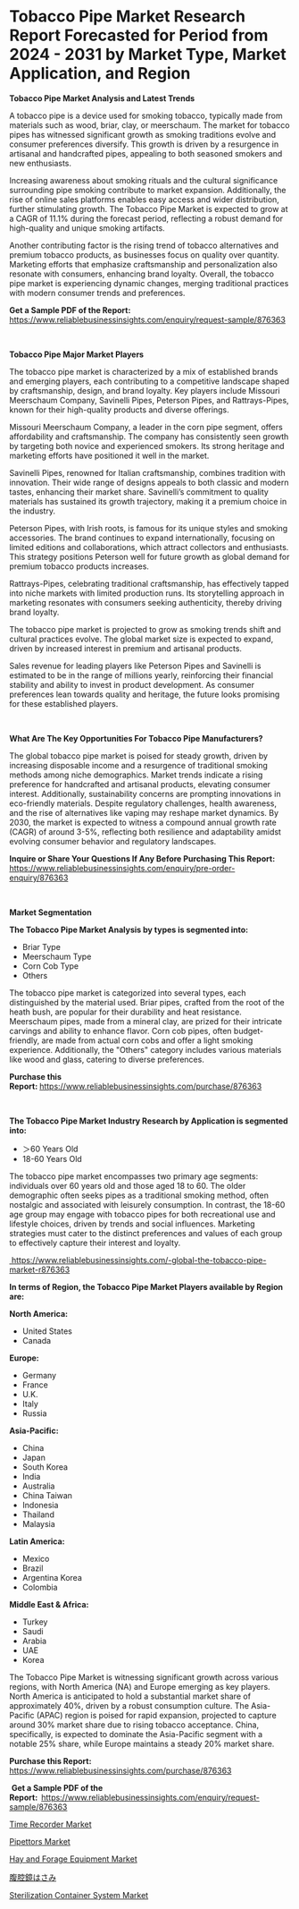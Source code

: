 <p><h1>Tobacco Pipe Market Research Report Forecasted for Period from 2024 -  2031 by Market Type, Market Application, and Region</h1></p><p><strong>Tobacco Pipe Market Analysis and Latest Trends</strong></p>
<p><p>A tobacco pipe is a device used for smoking tobacco, typically made from materials such as wood, briar, clay, or meerschaum. The market for tobacco pipes has witnessed significant growth as smoking traditions evolve and consumer preferences diversify. This growth is driven by a resurgence in artisanal and handcrafted pipes, appealing to both seasoned smokers and new enthusiasts. </p><p>Increasing awareness about smoking rituals and the cultural significance surrounding pipe smoking contribute to market expansion. Additionally, the rise of online sales platforms enables easy access and wider distribution, further stimulating growth. The Tobacco Pipe Market is expected to grow at a CAGR of 11.1% during the forecast period, reflecting a robust demand for high-quality and unique smoking artifacts.</p><p>Another contributing factor is the rising trend of tobacco alternatives and premium tobacco products, as businesses focus on quality over quantity. Marketing efforts that emphasize craftsmanship and personalization also resonate with consumers, enhancing brand loyalty. Overall, the tobacco pipe market is experiencing dynamic changes, merging traditional practices with modern consumer trends and preferences.</p></p>
<p><strong>Get a Sample PDF of the Report:&nbsp;</strong> <a href="https://www.reliablebusinessinsights.com/enquiry/request-sample/876363">https://www.reliablebusinessinsights.com/enquiry/request-sample/876363</a></p>
<p>&nbsp;</p>
<p><strong>Tobacco Pipe Major Market Players</strong></p>
<p><p>The tobacco pipe market is characterized by a mix of established brands and emerging players, each contributing to a competitive landscape shaped by craftsmanship, design, and brand loyalty. Key players include Missouri Meerschaum Company, Savinelli Pipes, Peterson Pipes, and Rattrays-Pipes, known for their high-quality products and diverse offerings.</p><p>Missouri Meerschaum Company, a leader in the corn pipe segment, offers affordability and craftsmanship. The company has consistently seen growth by targeting both novice and experienced smokers. Its strong heritage and marketing efforts have positioned it well in the market.</p><p>Savinelli Pipes, renowned for Italian craftsmanship, combines tradition with innovation. Their wide range of designs appeals to both classic and modern tastes, enhancing their market share. Savinelli’s commitment to quality materials has sustained its growth trajectory, making it a premium choice in the industry.</p><p>Peterson Pipes, with Irish roots, is famous for its unique styles and smoking accessories. The brand continues to expand internationally, focusing on limited editions and collaborations, which attract collectors and enthusiasts. This strategy positions Peterson well for future growth as global demand for premium tobacco products increases.</p><p>Rattrays-Pipes, celebrating traditional craftsmanship, has effectively tapped into niche markets with limited production runs. Its storytelling approach in marketing resonates with consumers seeking authenticity, thereby driving brand loyalty.</p><p>The tobacco pipe market is projected to grow as smoking trends shift and cultural practices evolve. The global market size is expected to expand, driven by increased interest in premium and artisanal products.</p><p>Sales revenue for leading players like Peterson Pipes and Savinelli is estimated to be in the range of millions yearly, reinforcing their financial stability and ability to invest in product development. As consumer preferences lean towards quality and heritage, the future looks promising for these established players.</p></p>
<p>&nbsp;</p>
<p><strong>What Are The Key Opportunities For Tobacco Pipe Manufacturers?</strong></p>
<p><p>The global tobacco pipe market is poised for steady growth, driven by increasing disposable income and a resurgence of traditional smoking methods among niche demographics. Market trends indicate a rising preference for handcrafted and artisanal products, elevating consumer interest. Additionally, sustainability concerns are prompting innovations in eco-friendly materials. Despite regulatory challenges, health awareness, and the rise of alternatives like vaping may reshape market dynamics. By 2030, the market is expected to witness a compound annual growth rate (CAGR) of around 3-5%, reflecting both resilience and adaptability amidst evolving consumer behavior and regulatory landscapes.</p></p>
<p><strong>Inquire or Share Your Questions If Any Before Purchasing This Report:</strong> <a href="https://www.reliablebusinessinsights.com/enquiry/pre-order-enquiry/876363">https://www.reliablebusinessinsights.com/enquiry/pre-order-enquiry/876363</a></p>
<p>&nbsp;</p>
<p><strong>Market Segmentation</strong></p>
<p><strong>The Tobacco Pipe Market Analysis by types is segmented into:</strong></p>
<p><ul><li>Briar Type</li><li>Meerschaum Type</li><li>Corn Cob Type</li><li>Others</li></ul></p>
<p><p>The tobacco pipe market is categorized into several types, each distinguished by the material used. Briar pipes, crafted from the root of the heath bush, are popular for their durability and heat resistance. Meerschaum pipes, made from a mineral clay, are prized for their intricate carvings and ability to enhance flavor. Corn cob pipes, often budget-friendly, are made from actual corn cobs and offer a light smoking experience. Additionally, the "Others" category includes various materials like wood and glass, catering to diverse preferences.</p></p>
<p><strong>Purchase this Report:&nbsp;</strong><a href="https://www.reliablebusinessinsights.com/purchase/876363">https://www.reliablebusinessinsights.com/purchase/876363</a></p>
<p>&nbsp;</p>
<p><strong>The Tobacco Pipe Market Industry Research by Application is segmented into:</strong></p>
<p><ul><li>＞60 Years Old</li><li>18-60 Years Old</li></ul></p>
<p><p>The tobacco pipe market encompasses two primary age segments: individuals over 60 years old and those aged 18 to 60. The older demographic often seeks pipes as a traditional smoking method, often nostalgic and associated with leisurely consumption. In contrast, the 18-60 age group may engage with tobacco pipes for both recreational use and lifestyle choices, driven by trends and social influences. Marketing strategies must cater to the distinct preferences and values of each group to effectively capture their interest and loyalty.</p></p>
<p><a href="https://www.reliablebusinessinsights.com/-global-the-tobacco-pipe-market-r876363">&nbsp;https://www.reliablebusinessinsights.com/-global-the-tobacco-pipe-market-r876363</a></p>
<p><strong>In terms of Region, the Tobacco Pipe Market Players available by Region are:</strong></p>
<p>
    <p> <strong> North America: </strong>
        <ul>
            <li>United States</li>
            <li>Canada</li>
        </ul>
        </p> 
    <p> <strong> Europe: </strong>
        <ul>
            <li>Germany</li>
            <li>France</li>
            <li>U.K.</li>
            <li>Italy</li>
            <li>Russia</li>
        </ul>
        </p> 
    <p> <strong> Asia-Pacific: </strong>
        <ul>
            <li>China</li>
            <li>Japan</li>
            <li>South Korea</li>
            <li>India</li>
            <li>Australia</li>
            <li>China Taiwan</li>
            <li>Indonesia</li>
            <li>Thailand</li>
            <li>Malaysia</li>
        </ul>
        </p> 
    <p> <strong> Latin America: </strong>
        <ul>
            <li>Mexico</li>
            <li>Brazil</li>
            <li>Argentina Korea</li>
            <li>Colombia</li>
        </ul>
        </p> 
    <p> <strong> Middle East & Africa: </strong>
        <ul>
            <li>Turkey</li>
            <li>Saudi</li>
            <li>Arabia</li>
            <li>UAE</li>
            <li>Korea</li>
        </ul>
    </p>
    </p>
<p><p>The Tobacco Pipe Market is witnessing significant growth across various regions, with North America (NA) and Europe emerging as key players. North America is anticipated to hold a substantial market share of approximately 40%, driven by a robust consumption culture. The Asia-Pacific (APAC) region is poised for rapid expansion, projected to capture around 30% market share due to rising tobacco acceptance. China, specifically, is expected to dominate the Asia-Pacific segment with a notable 25% share, while Europe maintains a steady 20% market share.  </p></p>
<p><strong>Purchase this Report: </strong><a href="https://www.reliablebusinessinsights.com/purchase/876363">https://www.reliablebusinessinsights.com/purchase/876363</a></p>
<p>&nbsp;<strong>Get a Sample PDF of the Report:&nbsp;&nbsp;</strong><a href="https://www.reliablebusinessinsights.com/enquiry/request-sample/876363">https://www.reliablebusinessinsights.com/enquiry/request-sample/876363</a></p>
<p><strong></strong></p>
<p><p><a href="https://github.com/seamusocallaghan/Market-Research-Report-List-1/blob/main/time-recorder-market.md">Time Recorder Market</a></p><p><a href="https://www.linkedin.com/pulse/pipettors-market-global-regional-analysis-focus-end-user-kivve?trackingId=qKHPYeJgTieFanz%2FyyYcxA%3D%3D">Pipettors Market</a></p><p><a href="https://www.linkedin.com/pulse/hay-forage-equipment-market-outlook-forecast-from-2024-2031-kuznets-gj84c?trackingId=Qw830shZRGqn0UIZYhB%2BBg%3D%3D">Hay and Forage Equipment Market</a></p><p><a href="https://medium.com/@eunawiegad2023/%E3%83%A9%E3%83%91%E3%83%AD%E3%82%B9%E3%82%B3%E3%83%94%E3%83%BC%E9%8B%8F%E5%B8%82%E5%A0%B4%E3%81%AE%E8%A6%8F%E6%A8%A1-%E5%B8%82%E5%A0%B4%E3%82%BB%E3%82%B0%E3%83%A1%E3%83%B3%E3%83%86%E3%83%BC%E3%82%B7%E3%83%A7%E3%83%B3-%E5%B8%82%E5%A0%B4%E5%8B%95%E5%90%91-%E6%88%90%E9%95%B7%E5%88%86%E6%9E%90%E4%BA%88%E6%B8%AC-2031%E5%B9%B4%E3%81%BE%E3%81%A7-a5089339be20">腹腔鏡はさみ</a></p><p><a href="https://www.linkedin.com/pulse/global-sterilization-container-system-market-focus-application-9jdwc?trackingId=tAmAUWOuS%2FCmDl7gFhexyQ%3D%3D">Sterilization Container System Market</a></p></p>